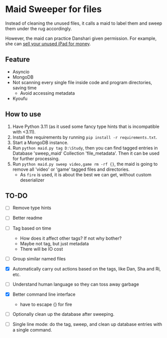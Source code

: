# Maid Sweeper for files

Instead of cleaning the unused files, it calls a maid to label them and sweep them under the rug accordingly.

However, the maid can practice Danshari given permission. For example, she can [sell your unused iPad for money](https://comic-days.com/episode/3269754496647364302).

## Feature

* Asyncio
* MongoDB
* Not scanning every single file inside code and program directories, saving time
    * Avoid accessing metadata
* Kyoufu

## How to use

1. Have Python 3.11 (as it used some fancy type hints that is incompatible with <3.11).
2. Install the requirements by running `pip install -r requirements.txt`.
3. Start a MongoDB instance.
4. Run `python maid.py tag D:\Study`, then you can find tagged entries in Database 'sweep_maid' Collection 'file_metadata'. Then it can be used for further processing.
5. Run `python maid.py sweep video,game rm -rf {}`, the maid is going to remove all 'video' or 'game' tagged files and directories.
    * As `fire` is used, it is about the best we can get, without custom deserializer 

## TO-DO

- [ ] Remove type hints
- [ ] Better readme
- [ ] Tag based on time
    * How does it affect other tags? If not why bother?
    * Maybe not tag, but just metadata
    * There will be IO cost
- [ ] Group similar named files
- [x] Automatically carry out actions based on the tags, like Dan, Sha and Ri, etc.
- [ ] Understand human language so they can toss away garbage

- [x] Better command line interface
    * have to escape {} for fire
- [ ] Optionally clean up the database after sweeping.
- [ ] Single line mode: do the tag, sweep, and clean up database entries with a single command.